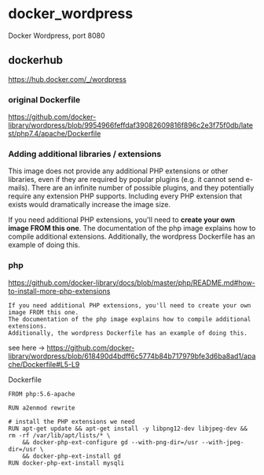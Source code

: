 # docker_wordpress
Docker Wordpress, port 8080

## dockerhub
https://hub.docker.com/_/wordpress

### original Dockerfile
https://github.com/docker-library/wordpress/blob/9954966feffdaf39082609816f896c2e3f75f0db/latest/php7.4/apache/Dockerfile 

### Adding additional libraries / extensions

This image does not provide any additional PHP extensions or other libraries, even if they are required by popular plugins (e.g. it cannot send e-mails). There are an infinite number of possible plugins, and they potentially require any extension PHP supports. Including every PHP extension that exists would dramatically increase the image size.

If you need additional PHP extensions, you'll need to **create your own image FROM this one**. 
The documentation of the php image explains how to compile additional extensions. 
Additionally, the wordpress Dockerfile has an example of doing this.

### php
https://github.com/docker-library/docs/blob/master/php/README.md#how-to-install-more-php-extensions

```
If you need additional PHP extensions, you'll need to create your own image FROM this one. 
The documentation of the php image explains how to compile additional extensions. 
Additionally, the wordpress Dockerfile has an example of doing this.
```
 see here -> https://github.com/docker-library/wordpress/blob/618490d4bdff6c5774b84b717979bfe3d6ba8ad1/apache/Dockerfile#L5-L9 

Dockerfile

```
FROM php:5.6-apache

RUN a2enmod rewrite

# install the PHP extensions we need
RUN apt-get update && apt-get install -y libpng12-dev libjpeg-dev && rm -rf /var/lib/apt/lists/* \
	&& docker-php-ext-configure gd --with-png-dir=/usr --with-jpeg-dir=/usr \
	&& docker-php-ext-install gd
RUN docker-php-ext-install mysqli
```
